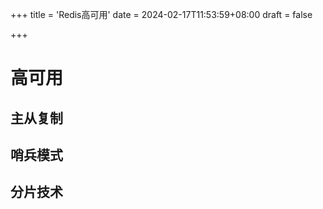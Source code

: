 +++
title = 'Redis高可用'
date = 2024-02-17T11:53:59+08:00
draft = false

+++

# 高可用


## 主从复制

## 哨兵模式

## 分片技术